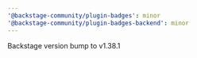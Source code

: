 ```yaml
---
'@backstage-community/plugin-badges': minor
'@backstage-community/plugin-badges-backend': minor
---
```


Backstage version bump to v1.38.1
